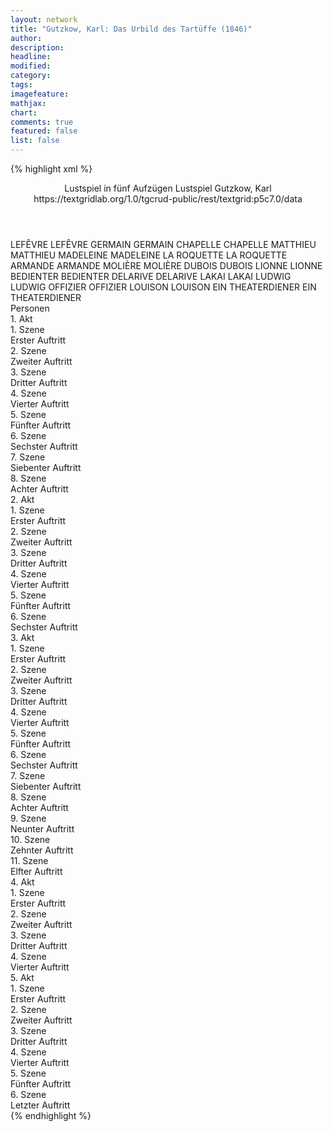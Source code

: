 ```yaml
---
layout: network
title: "Gutzkow, Karl: Das Urbild des Tartüffe (1846)"
author:
description:
headline:
modified:
category:
tags:
imagefeature:
mathjax:
chart:
comments: true
featured: false
list: false
---
```

{% highlight xml %}
<?xml-model href="https://raw.githubusercontent.com/DLiNa/project/master/rules/lina.rnc"?><?xml-model href="https://raw.githubusercontent.com/DLiNa/project/master/rules/lina.sch"?>
<play xmlns="http://lina.digital">
  <header>
    <title>Das Urbild des Tartüffe</title>
  	<subtitle>Lustspiel in fünf Aufzügen</subtitle>
  	<genretitle>Lustspiel</genretitle>
    <author>Gutzkow, Karl</author>
    <date when="1846" type="premiere"/>
  	<date when="1847" type="print"/>
  	<source>https://textgridlab.org/1.0/tgcrud-public/rest/textgrid:p5c7.0/data</source>
  </header>
  <personae>
    <character>
      <name>LEFÊVRE</name>
      <alias xml:id="lefêvre">
        <name>LEFÊVRE</name>
      </alias>
    </character>
    <character>
      <name>GERMAIN</name>
      <alias xml:id="germain">
        <name>GERMAIN</name>
      </alias>
    </character>
    <character>
      <name>CHAPELLE</name>
      <alias xml:id="chapelle">
        <name>CHAPELLE</name>
      </alias>
    </character>
    <character>
      <name>MATTHIEU</name>
      <alias xml:id="matthieu">
        <name>MATTHIEU</name>
      </alias>
    </character>
    <character>
      <name>MADELEINE</name>
      <alias xml:id="madeleine">
        <name>MADELEINE</name>
      </alias>
    </character>
    <character>
      <name>LA ROQUETTE</name>
      <alias xml:id="la_roquette">
        <name>LA ROQUETTE</name>
      </alias>
    </character>
    <character>
      <name>ARMANDE</name>
      <alias xml:id="armande">
        <name>ARMANDE</name>
      </alias>
    </character>
    <character>
      <name>MOLIÈRE</name>
      <alias xml:id="molière">
        <name>MOLIÈRE</name>
      </alias>
    </character>
    <character>
      <name>DUBOIS</name>
      <alias xml:id="dubois">
        <name>DUBOIS</name>
      </alias>
    </character>
    <character>
      <name>LIONNE</name>
      <alias xml:id="lionne">
        <name>LIONNE</name>
      </alias>
    </character>
    <character>
      <name>BEDIENTER</name>
      <alias xml:id="bedienter">
        <name>BEDIENTER</name>
      </alias>
    </character>
    <character>
      <name>DELARIVE</name>
      <alias xml:id="delarive">
        <name>DELARIVE</name>
      </alias>
    </character>
    <character>
      <name>LAKAI</name>
      <alias xml:id="lakai">
        <name>LAKAI</name>
      </alias>
    </character>
    <character>
      <name>LUDWIG</name>
      <alias xml:id="ludwig">
        <name>LUDWIG</name>
      </alias>
    </character>
    <character>
      <name>OFFIZIER</name>
      <alias xml:id="offizier">
        <name>OFFIZIER</name>
      </alias>
    </character>
    <character>
      <name>LOUISON</name>
      <alias xml:id="louison">
        <name>LOUISON</name>
      </alias>
    </character>
    <character>
      <name>EIN THEATERDIENER</name>
      <alias xml:id="ein_theaterdiener">
        <name>EIN THEATERDIENER</name>
      </alias>
    </character>
  </personae>
  <text>
    <div>
      <head>Personen</head>
    </div>
    <div>
      <head>1. Akt</head>
      <div>
        <head>1. Szene</head>
        <div>
          <head>Erster Auftritt</head>
          <sp who="#lefêvre">
            <amount n="5" unit="speech_acts"/>
            <amount n="205" unit="words"/>
            <amount n="1" unit="lines"/>
            <amount n="1183" unit="chars"/>
          </sp>
          <sp who="#germain">
            <amount n="5" unit="speech_acts"/>
            <amount n="77" unit="words"/>
            <amount n="4" unit="lines"/>
            <amount n="451" unit="chars"/>
          </sp>
        </div>
      </div>
      <div>
        <head>2. Szene</head>
        <div>
          <head>Zweiter Auftritt</head>
          <sp who="#lefêvre">
            <amount n="7" unit="speech_acts"/>
            <amount n="285" unit="words"/>
            <amount n="4" unit="lines"/>
            <amount n="1703" unit="chars"/>
          </sp>
          <sp who="#germain">
            <amount n="1" unit="speech_acts"/>
            <amount n="32" unit="words"/>
            <amount n="208" unit="chars"/>
          </sp>
          <sp who="#chapelle">
            <amount n="7" unit="speech_acts"/>
            <amount n="204" unit="words"/>
            <amount n="4" unit="lines"/>
            <amount n="1176" unit="chars"/>
          </sp>
        </div>
      </div>
      <div>
        <head>3. Szene</head>
        <div>
          <head>Dritter Auftritt</head>
          <sp who="#germain">
            <amount n="2" unit="speech_acts"/>
            <amount n="26" unit="words"/>
            <amount n="1" unit="lines"/>
            <amount n="170" unit="chars"/>
          </sp>
          <sp who="#lefêvre">
            <amount n="21" unit="speech_acts"/>
            <amount n="499" unit="words"/>
            <amount n="12" unit="lines"/>
            <amount n="2896" unit="chars"/>
          </sp>
          <sp who="#chapelle">
            <amount n="15" unit="speech_acts"/>
            <amount n="224" unit="words"/>
            <amount n="12" unit="lines"/>
            <amount n="1312" unit="chars"/>
          </sp>
        </div>
      </div>
      <div>
        <head>4. Szene</head>
        <div>
          <head>Vierter Auftritt</head>
          <sp who="#chapelle">
            <amount n="25" unit="speech_acts"/>
            <amount n="277" unit="words"/>
            <amount n="19" unit="lines"/>
            <amount n="1501" unit="chars"/>
          </sp>
          <sp who="#matthieu">
            <amount n="26" unit="speech_acts"/>
            <amount n="712" unit="words"/>
            <amount n="11" unit="lines"/>
            <amount n="4093" unit="chars"/>
          </sp>
          <sp who="#madeleine">
            <amount n="7" unit="speech_acts"/>
            <amount n="88" unit="words"/>
            <amount n="5" unit="lines"/>
            <amount n="477" unit="chars"/>
          </sp>
        </div>
      </div>
      <div>
        <head>5. Szene</head>
        <div>
          <head>Fünfter Auftritt</head>
          <sp who="#chapelle">
            <amount n="13" unit="speech_acts"/>
            <amount n="215" unit="words"/>
            <amount n="10" unit="lines"/>
            <amount n="1216" unit="chars"/>
          </sp>
          <sp who="#madeleine">
            <amount n="11" unit="speech_acts"/>
            <amount n="382" unit="words"/>
            <amount n="11" unit="lines"/>
            <amount n="2157" unit="chars"/>
          </sp>
          <sp who="#germain">
            <amount n="1" unit="speech_acts"/>
            <amount n="13" unit="words"/>
            <amount n="1" unit="lines"/>
            <amount n="78" unit="chars"/>
          </sp>
        </div>
      </div>
      <div>
        <head>6. Szene</head>
        <div>
          <head>Sechster Auftritt</head>
          <sp who="#madeleine">
            <amount n="13" unit="speech_acts"/>
            <amount n="248" unit="words"/>
            <amount n="7" unit="lines"/>
            <amount n="1399" unit="chars"/>
          </sp>
          <sp who="#la_roquette">
            <amount n="13" unit="speech_acts"/>
            <amount n="354" unit="words"/>
            <amount n="4" unit="lines"/>
            <amount n="2015" unit="chars"/>
          </sp>
        </div>
      </div>
      <div>
        <head>7. Szene</head>
        <div>
          <head>Siebenter Auftritt</head>
          <sp who="#lefêvre">
            <amount n="4" unit="speech_acts"/>
            <amount n="89" unit="words"/>
            <amount n="3" unit="lines"/>
            <amount n="526" unit="chars"/>
          </sp>
          <sp who="#chapelle">
            <amount n="9" unit="speech_acts"/>
            <amount n="270" unit="words"/>
            <amount n="3" unit="lines"/>
            <amount n="1484" unit="chars"/>
          </sp>
          <sp who="#madeleine">
            <amount n="7" unit="speech_acts"/>
            <amount n="94" unit="words"/>
            <amount n="5" unit="lines"/>
            <amount n="564" unit="chars"/>
          </sp>
          <sp who="#la_roquette">
            <amount n="11" unit="speech_acts"/>
            <amount n="196" unit="words"/>
            <amount n="7" unit="lines"/>
            <amount n="1071" unit="chars"/>
          </sp>
        </div>
      </div>
      <div>
        <head>8. Szene</head>
        <div>
          <head>Achter Auftritt</head>
          <sp who="#matthieu">
            <amount n="1" unit="speech_acts"/>
            <amount n="147" unit="words"/>
            <amount n="865" unit="chars"/>
          </sp>
          <sp who="#madeleine">
            <amount n="1" unit="speech_acts"/>
            <amount n="12" unit="words"/>
            <amount n="1" unit="lines"/>
            <amount n="73" unit="chars"/>
          </sp>
          <sp who="#chapelle">
            <amount n="1" unit="speech_acts"/>
            <amount n="2" unit="words"/>
            <amount n="1" unit="lines"/>
            <amount n="9" unit="chars"/>
          </sp>
          <sp who="#la_roquette">
            <amount n="1" unit="speech_acts"/>
            <amount n="2" unit="words"/>
            <amount n="1" unit="lines"/>
            <amount n="9" unit="chars"/>
          </sp>
        </div>
      </div>
    </div>
    <div>
      <head>2. Akt</head>
      <div>
        <head>1. Szene</head>
        <div>
          <head>Erster Auftritt</head>
          <sp who="#lefêvre">
            <amount n="18" unit="speech_acts"/>
            <amount n="448" unit="words"/>
            <amount n="7" unit="lines"/>
            <amount n="2540" unit="chars"/>
          </sp>
          <sp who="#armande">
            <amount n="16" unit="speech_acts"/>
            <amount n="587" unit="words"/>
            <amount n="6" unit="lines"/>
            <amount n="3437" unit="chars"/>
          </sp>
          <sp who="#madeleine">
            <amount n="1" unit="speech_acts"/>
            <amount n="7" unit="words"/>
            <amount n="1" unit="lines"/>
            <amount n="48" unit="chars"/>
          </sp>
        </div>
      </div>
      <div>
        <head>2. Szene</head>
        <div>
          <head>Zweiter Auftritt</head>
          <sp who="#molière">
            <amount n="6" unit="speech_acts"/>
            <amount n="287" unit="words"/>
            <amount n="3" unit="lines"/>
            <amount n="1626" unit="chars"/>
          </sp>
          <sp who="#lefêvre">
            <amount n="6" unit="speech_acts"/>
            <amount n="189" unit="words"/>
            <amount n="1" unit="lines"/>
            <amount n="1059" unit="chars"/>
          </sp>
        </div>
      </div>
      <div>
        <head>3. Szene</head>
        <div>
          <head>Dritter Auftritt</head>
          <sp who="#matthieu">
            <amount n="5" unit="speech_acts"/>
            <amount n="174" unit="words"/>
            <amount n="1" unit="lines"/>
            <amount n="975" unit="chars"/>
          </sp>
          <sp who="#lefêvre">
            <amount n="4" unit="speech_acts"/>
            <amount n="72" unit="words"/>
            <amount n="3" unit="lines"/>
            <amount n="430" unit="chars"/>
          </sp>
          <sp who="#molière">
            <amount n="5" unit="speech_acts"/>
            <amount n="99" unit="words"/>
            <amount n="4" unit="lines"/>
            <amount n="560" unit="chars"/>
          </sp>
        </div>
      </div>
      <div>
        <head>4. Szene</head>
        <div>
          <head>Vierter Auftritt</head>
          <sp who="#matthieu">
            <amount n="2" unit="speech_acts"/>
            <amount n="92" unit="words"/>
            <amount n="1" unit="lines"/>
            <amount n="518" unit="chars"/>
          </sp>
          <sp who="#lefêvre">
            <amount n="1" unit="speech_acts"/>
            <amount n="48" unit="words"/>
            <amount n="284" unit="chars"/>
          </sp>
          <sp who="#molière">
            <amount n="1" unit="speech_acts"/>
            <amount n="129" unit="words"/>
            <amount n="772" unit="chars"/>
          </sp>
          <sp who="#dubois">
            <amount n="1" unit="speech_acts"/>
            <amount n="16" unit="words"/>
            <amount n="1" unit="lines"/>
            <amount n="97" unit="chars"/>
          </sp>
        </div>
      </div>
      <div>
        <head>5. Szene</head>
        <div>
          <head>Fünfter Auftritt</head>
          <sp who="#lionne">
            <amount n="12" unit="speech_acts"/>
            <amount n="272" unit="words"/>
            <amount n="7" unit="lines"/>
            <amount n="1566" unit="chars"/>
          </sp>
          <sp who="#lefêvre">
            <amount n="6" unit="speech_acts"/>
            <amount n="78" unit="words"/>
            <amount n="4" unit="lines"/>
            <amount n="450" unit="chars"/>
          </sp>
          <sp who="#molière">
            <amount n="10" unit="speech_acts"/>
            <amount n="1140" unit="words"/>
            <amount n="1" unit="lines"/>
            <amount n="6699" unit="chars"/>
          </sp>
          <sp who="#dubois">
            <amount n="3" unit="speech_acts"/>
            <amount n="63" unit="words"/>
            <amount n="2" unit="lines"/>
            <amount n="343" unit="chars"/>
          </sp>
          <sp who="#dubois #lefêvre">
            <amount n="1" unit="speech_acts"/>
            <amount n="2" unit="words"/>
            <amount n="1" unit="lines"/>
            <amount n="13" unit="chars"/>
          </sp>
          <sp who="#bedienter">
            <amount n="1" unit="speech_acts"/>
            <amount n="5" unit="words"/>
            <amount n="1" unit="lines"/>
            <amount n="27" unit="chars"/>
          </sp>
        </div>
      </div>
      <div>
        <head>6. Szene</head>
        <div>
          <head>Sechster Auftritt</head>
          <sp who="#lionne">
            <amount n="18" unit="speech_acts"/>
            <amount n="354" unit="words"/>
            <amount n="13" unit="lines"/>
            <amount n="1990" unit="chars"/>
          </sp>
          <sp who="#la_roquette">
            <amount n="38" unit="speech_acts"/>
            <amount n="1185" unit="words"/>
            <amount n="15" unit="lines"/>
            <amount n="7005" unit="chars"/>
          </sp>
          <sp who="#dubois">
            <amount n="10" unit="speech_acts"/>
            <amount n="178" unit="words"/>
            <amount n="8" unit="lines"/>
            <amount n="1017" unit="chars"/>
          </sp>
          <sp who="#lefêvre">
            <amount n="16" unit="speech_acts"/>
            <amount n="265" unit="words"/>
            <amount n="10" unit="lines"/>
            <amount n="1542" unit="chars"/>
          </sp>
          <sp who="#lefêvre #dubois">
            <amount n="1" unit="speech_acts"/>
            <amount n="3" unit="words"/>
            <amount n="1" unit="lines"/>
            <amount n="14" unit="chars"/>
          </sp>
        </div>
      </div>
    </div>
    <div>
      <head>3. Akt</head>
      <div>
        <head>1. Szene</head>
        <div>
          <head>Erster Auftritt</head>
          <sp who="#delarive">
            <amount n="6" unit="speech_acts"/>
            <amount n="107" unit="words"/>
            <amount n="4" unit="lines"/>
            <amount n="599" unit="chars"/>
          </sp>
          <sp who="#lakai">
            <amount n="1" unit="speech_acts"/>
            <amount n="4" unit="words"/>
            <amount n="1" unit="lines"/>
            <amount n="35" unit="chars"/>
          </sp>
          <sp who="#lionne">
            <amount n="6" unit="speech_acts"/>
            <amount n="41" unit="words"/>
            <amount n="6" unit="lines"/>
            <amount n="242" unit="chars"/>
          </sp>
        </div>
      </div>
      <div>
        <head>2. Szene</head>
        <div>
          <head>Zweiter Auftritt</head>
          <sp who="#madeleine">
            <amount n="1" unit="speech_acts"/>
            <amount n="84" unit="words"/>
            <amount n="491" unit="chars"/>
          </sp>
        </div>
      </div>
      <div>
        <head>3. Szene</head>
        <div>
          <head>Dritter Auftritt</head>
          <sp who="#delarive">
            <amount n="8" unit="speech_acts"/>
            <amount n="130" unit="words"/>
            <amount n="4" unit="lines"/>
            <amount n="739" unit="chars"/>
          </sp>
          <sp who="#madeleine">
            <amount n="7" unit="speech_acts"/>
            <amount n="173" unit="words"/>
            <amount n="1" unit="lines"/>
            <amount n="967" unit="chars"/>
          </sp>
        </div>
      </div>
      <div>
        <head>4. Szene</head>
        <div>
          <head>Vierter Auftritt</head>
          <sp who="#ludwig">
            <amount n="10" unit="speech_acts"/>
            <amount n="396" unit="words"/>
            <amount n="4" unit="lines"/>
            <amount n="2289" unit="chars"/>
          </sp>
          <sp who="#lionne">
            <amount n="6" unit="speech_acts"/>
            <amount n="101" unit="words"/>
            <amount n="3" unit="lines"/>
            <amount n="561" unit="chars"/>
          </sp>
          <sp who="#delarive">
            <amount n="3" unit="speech_acts"/>
            <amount n="50" unit="words"/>
            <amount n="2" unit="lines"/>
            <amount n="276" unit="chars"/>
          </sp>
          <sp who="#lakai">
            <amount n="1" unit="speech_acts"/>
            <amount n="4" unit="words"/>
            <amount n="1" unit="lines"/>
            <amount n="22" unit="chars"/>
          </sp>
        </div>
      </div>
      <div>
        <head>5. Szene</head>
        <div>
          <head>Fünfter Auftritt</head>
          <sp who="#ludwig">
            <amount n="7" unit="speech_acts"/>
            <amount n="157" unit="words"/>
            <amount n="3" unit="lines"/>
            <amount n="886" unit="chars"/>
          </sp>
          <sp who="#la_roquette">
            <amount n="5" unit="speech_acts"/>
            <amount n="118" unit="words"/>
            <amount n="1" unit="lines"/>
            <amount n="659" unit="chars"/>
          </sp>
          <sp who="#lionne">
            <amount n="1" unit="speech_acts"/>
            <amount n="1" unit="words"/>
            <amount n="1" unit="lines"/>
            <amount n="10" unit="chars"/>
          </sp>
        </div>
      </div>
      <div>
        <head>6. Szene</head>
        <div>
          <head>Sechster Auftritt</head>
          <sp who="#ludwig">
            <amount n="17" unit="speech_acts"/>
            <amount n="450" unit="words"/>
            <amount n="9" unit="lines"/>
            <amount n="2575" unit="chars"/>
          </sp>
          <sp who="#dubois">
            <amount n="5" unit="speech_acts"/>
            <amount n="130" unit="words"/>
            <amount n="3" unit="lines"/>
            <amount n="750" unit="chars"/>
          </sp>
          <sp who="#lefêvre">
            <amount n="3" unit="speech_acts"/>
            <amount n="89" unit="words"/>
            <amount n="2" unit="lines"/>
            <amount n="550" unit="chars"/>
          </sp>
          <sp who="#delarive">
            <amount n="1" unit="speech_acts"/>
            <amount n="4" unit="words"/>
            <amount n="1" unit="lines"/>
            <amount n="32" unit="chars"/>
          </sp>
          <sp who="#chapelle">
            <amount n="8" unit="speech_acts"/>
            <amount n="337" unit="words"/>
            <amount n="5" unit="lines"/>
            <amount n="1881" unit="chars"/>
          </sp>
          <sp who="#la_roquette">
            <amount n="9" unit="speech_acts"/>
            <amount n="166" unit="words"/>
            <amount n="8" unit="lines"/>
            <amount n="836" unit="chars"/>
          </sp>
          <sp who="#lionne">
            <amount n="7" unit="speech_acts"/>
            <amount n="60" unit="words"/>
            <amount n="6" unit="lines"/>
            <amount n="310" unit="chars"/>
          </sp>
          <sp who="#la_roquette #lionne">
            <amount n="1" unit="speech_acts"/>
            <amount n="2" unit="words"/>
            <amount n="1" unit="lines"/>
            <amount n="9" unit="chars"/>
          </sp>
        </div>
      </div>
      <div>
        <head>7. Szene</head>
        <div>
          <head>Siebenter Auftritt</head>
          <sp who="#madeleine">
            <amount n="13" unit="speech_acts"/>
            <amount n="419" unit="words"/>
            <amount n="6" unit="lines"/>
            <amount n="2293" unit="chars"/>
          </sp>
          <sp who="#la_roquette">
            <amount n="13" unit="speech_acts"/>
            <amount n="237" unit="words"/>
            <amount n="8" unit="lines"/>
            <amount n="1231" unit="chars"/>
          </sp>
        </div>
      </div>
      <div>
        <head>8. Szene</head>
        <div>
          <head>Achter Auftritt</head>
          <sp who="#delarive">
            <amount n="5" unit="speech_acts"/>
            <amount n="53" unit="words"/>
            <amount n="4" unit="lines"/>
            <amount n="266" unit="chars"/>
          </sp>
          <sp who="#la_roquette">
            <amount n="5" unit="speech_acts"/>
            <amount n="194" unit="words"/>
            <amount n="3" unit="lines"/>
            <amount n="1127" unit="chars"/>
          </sp>
        </div>
      </div>
      <div>
        <head>9. Szene</head>
        <div>
          <head>Neunter Auftritt</head>
          <sp who="#ludwig">
            <amount n="4" unit="speech_acts"/>
            <amount n="40" unit="words"/>
            <amount n="3" unit="lines"/>
            <amount n="215" unit="chars"/>
          </sp>
          <sp who="#delarive">
            <amount n="3" unit="speech_acts"/>
            <amount n="50" unit="words"/>
            <amount n="1" unit="lines"/>
            <amount n="299" unit="chars"/>
          </sp>
          <sp who="#lakai">
            <amount n="1" unit="speech_acts"/>
            <amount n="17" unit="words"/>
            <amount n="1" unit="lines"/>
            <amount n="95" unit="chars"/>
          </sp>
        </div>
      </div>
      <div>
        <head>10. Szene</head>
        <div>
          <head>Zehnter Auftritt</head>
          <sp who="#ludwig">
            <amount n="25" unit="speech_acts"/>
            <amount n="767" unit="words"/>
            <amount n="12" unit="lines"/>
            <amount n="3995" unit="chars"/>
          </sp>
          <sp who="#molière">
            <amount n="24" unit="speech_acts"/>
            <amount n="279" unit="words"/>
            <amount n="22" unit="lines"/>
            <amount n="1476" unit="chars"/>
          </sp>
          <sp who="#delarive">
            <amount n="2" unit="speech_acts"/>
            <amount n="38" unit="words"/>
            <amount n="1" unit="lines"/>
            <amount n="191" unit="chars"/>
          </sp>
        </div>
      </div>
      <div>
        <head>11. Szene</head>
        <div>
          <head>Elfter Auftritt</head>
          <sp who="#matthieu">
            <amount n="8" unit="speech_acts"/>
            <amount n="84" unit="words"/>
            <amount n="6" unit="lines"/>
            <amount n="475" unit="chars"/>
          </sp>
          <sp who="#molière">
            <amount n="6" unit="speech_acts"/>
            <amount n="191" unit="words"/>
            <amount n="3" unit="lines"/>
            <amount n="1129" unit="chars"/>
          </sp>
          <sp who="#offizier">
            <amount n="4" unit="speech_acts"/>
            <amount n="24" unit="words"/>
            <amount n="4" unit="lines"/>
            <amount n="136" unit="chars"/>
          </sp>
        </div>
      </div>
    </div>
    <div>
      <head>4. Akt</head>
      <div>
        <head>1. Szene</head>
        <div>
          <head>Erster Auftritt</head>
          <sp who="#louison">
            <amount n="3" unit="speech_acts"/>
            <amount n="65" unit="words"/>
            <amount n="2" unit="lines"/>
            <amount n="335" unit="chars"/>
          </sp>
          <sp who="#la_roquette">
            <amount n="3" unit="speech_acts"/>
            <amount n="92" unit="words"/>
            <amount n="1" unit="lines"/>
            <amount n="482" unit="chars"/>
          </sp>
        </div>
      </div>
      <div>
        <head>2. Szene</head>
        <div>
          <head>Zweiter Auftritt</head>
          <sp who="#madeleine">
            <amount n="26" unit="speech_acts"/>
            <amount n="701" unit="words"/>
            <amount n="15" unit="lines"/>
            <amount n="3853" unit="chars"/>
          </sp>
          <sp who="#la_roquette">
            <amount n="26" unit="speech_acts"/>
            <amount n="404" unit="words"/>
            <amount n="15" unit="lines"/>
            <amount n="2279" unit="chars"/>
          </sp>
        </div>
      </div>
      <div>
        <head>3. Szene</head>
        <div>
          <head>Dritter Auftritt</head>
          <sp who="#molière">
            <amount n="14" unit="speech_acts"/>
            <amount n="635" unit="words"/>
            <amount n="9" unit="lines"/>
            <amount n="3631" unit="chars"/>
          </sp>
          <sp who="#madeleine">
            <amount n="6" unit="speech_acts"/>
            <amount n="87" unit="words"/>
            <amount n="5" unit="lines"/>
            <amount n="457" unit="chars"/>
          </sp>
          <sp who="#armande">
            <amount n="10" unit="speech_acts"/>
            <amount n="122" unit="words"/>
            <amount n="7" unit="lines"/>
            <amount n="621" unit="chars"/>
          </sp>
          <sp who="#la_roquette">
            <amount n="8" unit="speech_acts"/>
            <amount n="65" unit="words"/>
            <amount n="8" unit="lines"/>
            <amount n="362" unit="chars"/>
          </sp>
          <sp who="#ein_theaterdiener">
            <amount n="1" unit="speech_acts"/>
            <amount n="10" unit="words"/>
            <amount n="1" unit="lines"/>
            <amount n="46" unit="chars"/>
          </sp>
          <sp who="#la_roquette #armande #madeleine">
            <amount n="1" unit="speech_acts"/>
            <amount n="3" unit="words"/>
            <amount n="1" unit="lines"/>
            <amount n="10" unit="chars"/>
          </sp>
        </div>
      </div>
      <div>
        <head>4. Szene</head>
        <div>
          <head>Vierter Auftritt</head>
          <sp who="#armande">
            <amount n="37" unit="speech_acts"/>
            <amount n="610" unit="words"/>
            <amount n="24" unit="lines"/>
            <amount n="3092" unit="chars"/>
          </sp>
          <sp who="#la_roquette">
            <amount n="11" unit="speech_acts"/>
            <amount n="132" unit="words"/>
            <amount n="9" unit="lines"/>
            <amount n="771" unit="chars"/>
          </sp>
          <sp who="#molière">
            <amount n="8" unit="speech_acts"/>
            <amount n="76" unit="words"/>
            <amount n="7" unit="lines"/>
            <amount n="433" unit="chars"/>
          </sp>
          <sp who="#ludwig">
            <amount n="39" unit="speech_acts"/>
            <amount n="833" unit="words"/>
            <amount n="22" unit="lines"/>
            <amount n="4460" unit="chars"/>
          </sp>
          <sp who="#molière #la_roquette">
            <amount n="4" unit="speech_acts"/>
            <amount n="11" unit="words"/>
            <amount n="4" unit="lines"/>
            <amount n="49" unit="chars"/>
          </sp>
          <sp who="#la_roquette #molière">
            <amount n="2" unit="speech_acts"/>
            <amount n="7" unit="words"/>
            <amount n="2" unit="lines"/>
            <amount n="45" unit="chars"/>
          </sp>
          <sp who="#madeleine">
            <amount n="4" unit="speech_acts"/>
            <amount n="199" unit="words"/>
            <amount n="1034" unit="chars"/>
          </sp>
        </div>
      </div>
    </div>
    <div>
      <head>5. Akt</head>
      <div>
        <head>1. Szene</head>
        <div>
          <head>Erster Auftritt</head>
          <sp who="#molière">
            <amount n="1" unit="speech_acts"/>
            <amount n="263" unit="words"/>
            <amount n="1395" unit="chars"/>
          </sp>
        </div>
      </div>
      <div>
        <head>2. Szene</head>
        <div>
          <head>Zweiter Auftritt</head>
          <sp who="#dubois">
            <amount n="7" unit="speech_acts"/>
            <amount n="81" unit="words"/>
            <amount n="6" unit="lines"/>
            <amount n="477" unit="chars"/>
          </sp>
          <sp who="#lefêvre">
            <amount n="7" unit="speech_acts"/>
            <amount n="216" unit="words"/>
            <amount n="3" unit="lines"/>
            <amount n="1186" unit="chars"/>
          </sp>
          <sp who="#chapelle">
            <amount n="3" unit="speech_acts"/>
            <amount n="50" unit="words"/>
            <amount n="1" unit="lines"/>
            <amount n="305" unit="chars"/>
          </sp>
          <sp who="#delarive">
            <amount n="2" unit="speech_acts"/>
            <amount n="27" unit="words"/>
            <amount n="2" unit="lines"/>
            <amount n="145" unit="chars"/>
          </sp>
          <sp who="#lionne">
            <amount n="1" unit="speech_acts"/>
            <amount n="34" unit="words"/>
            <amount n="189" unit="chars"/>
          </sp>
          <sp who="#lionne #dubois">
            <amount n="1" unit="speech_acts"/>
            <amount n="1" unit="words"/>
            <amount n="1" unit="lines"/>
            <amount n="10" unit="chars"/>
          </sp>
          <sp who="#lionne #dubois #chapelle">
            <amount n="1" unit="speech_acts"/>
            <amount n="3" unit="words"/>
            <amount n="1" unit="lines"/>
            <amount n="18" unit="chars"/>
          </sp>
        </div>
      </div>
      <div>
        <head>3. Szene</head>
        <div>
          <head>Dritter Auftritt</head>
        	<sp who="#lionne #dubois #chapelle #delarive #lefêvre">
            <amount n="2" unit="speech_acts"/>
            <amount n="7" unit="words"/>
            <amount n="2" unit="lines"/>
            <amount n="29" unit="chars"/>
          </sp>
          <sp who="#lionne">
            <amount n="4" unit="speech_acts"/>
            <amount n="52" unit="words"/>
            <amount n="3" unit="lines"/>
            <amount n="275" unit="chars"/>
          </sp>
          <sp who="#delarive">
            <amount n="2" unit="speech_acts"/>
            <amount n="48" unit="words"/>
            <amount n="260" unit="chars"/>
          </sp>
          <sp who="#lefêvre">
            <amount n="4" unit="speech_acts"/>
            <amount n="76" unit="words"/>
            <amount n="1" unit="lines"/>
            <amount n="415" unit="chars"/>
          </sp>
          <sp who="#molière">
            <amount n="4" unit="speech_acts"/>
            <amount n="55" unit="words"/>
            <amount n="3" unit="lines"/>
            <amount n="305" unit="chars"/>
          </sp>
          <sp who="#dubois">
            <amount n="1" unit="speech_acts"/>
            <amount n="13" unit="words"/>
            <amount n="1" unit="lines"/>
            <amount n="65" unit="chars"/>
          </sp>
          <sp who="#chapelle">
            <amount n="2" unit="speech_acts"/>
            <amount n="38" unit="words"/>
            <amount n="1" unit="lines"/>
            <amount n="215" unit="chars"/>
          </sp>
          <sp who="#chapelle #lefêvre">
            <amount n="1" unit="speech_acts"/>
            <amount n="3" unit="words"/>
            <amount n="1" unit="lines"/>
            <amount n="11" unit="chars"/>
          </sp>
        </div>
      </div>
      <div>
        <head>4. Szene</head>
        <div>
          <head>Vierter Auftritt</head>
          <sp who="#la_roquette">
            <amount n="5" unit="speech_acts"/>
            <amount n="201" unit="words"/>
            <amount n="4" unit="lines"/>
            <amount n="1027" unit="chars"/>
          </sp>
          <sp who="#la_roquette #chapelle #lionne #lefêvre #delarive">
            <amount n="2" unit="speech_acts"/>
            <amount n="6" unit="words"/>
            <amount n="2" unit="lines"/>
            <amount n="22" unit="chars"/>
          </sp>
          <sp who="#lionne">
            <amount n="3" unit="speech_acts"/>
            <amount n="21" unit="words"/>
            <amount n="3" unit="lines"/>
            <amount n="104" unit="chars"/>
          </sp>
          <sp who="#delarive">
            <amount n="4" unit="speech_acts"/>
            <amount n="59" unit="words"/>
            <amount n="3" unit="lines"/>
            <amount n="326" unit="chars"/>
          </sp>
          <sp who="#dubois">
            <amount n="4" unit="speech_acts"/>
            <amount n="71" unit="words"/>
            <amount n="3" unit="lines"/>
            <amount n="414" unit="chars"/>
          </sp>
          <sp who="#lefêvre">
            <amount n="3" unit="speech_acts"/>
            <amount n="64" unit="words"/>
            <amount n="2" unit="lines"/>
            <amount n="356" unit="chars"/>
          </sp>
          <sp who="#chapelle">
            <amount n="2" unit="speech_acts"/>
            <amount n="37" unit="words"/>
            <amount n="1" unit="lines"/>
            <amount n="197" unit="chars"/>
          </sp>
        </div>
      </div>
      <div>
        <head>5. Szene</head>
        <div>
          <head>Fünfter Auftritt</head>
          <sp who="#ludwig">
            <amount n="26" unit="speech_acts"/>
            <amount n="589" unit="words"/>
            <amount n="14" unit="lines"/>
            <amount n="3233" unit="chars"/>
          </sp>
          <sp who="#lionne">
            <amount n="5" unit="speech_acts"/>
            <amount n="55" unit="words"/>
            <amount n="5" unit="lines"/>
            <amount n="259" unit="chars"/>
          </sp>
          <sp who="#la_roquette">
            <amount n="22" unit="speech_acts"/>
            <amount n="453" unit="words"/>
            <amount n="13" unit="lines"/>
            <amount n="2419" unit="chars"/>
          </sp>
          <sp who="#dubois">
            <amount n="3" unit="speech_acts"/>
            <amount n="47" unit="words"/>
            <amount n="2" unit="lines"/>
            <amount n="263" unit="chars"/>
          </sp>
          <sp who="#chapelle">
            <amount n="5" unit="speech_acts"/>
            <amount n="33" unit="words"/>
            <amount n="5" unit="lines"/>
            <amount n="173" unit="chars"/>
          </sp>
          <sp who="#delarive">
            <amount n="8" unit="speech_acts"/>
            <amount n="55" unit="words"/>
            <amount n="8" unit="lines"/>
            <amount n="335" unit="chars"/>
          </sp>
          <sp who="#lefêvre">
            <amount n="1" unit="speech_acts"/>
            <amount n="2" unit="words"/>
            <amount n="1" unit="lines"/>
            <amount n="11" unit="chars"/>
          </sp>
        </div>
      </div>
      <div>
        <head>6. Szene</head>
        <div>
          <head>Letzter Auftritt</head>
          <sp who="#la_roquette">
            <amount n="10" unit="speech_acts"/>
            <amount n="153" unit="words"/>
            <amount n="10" unit="lines"/>
            <amount n="796" unit="chars"/>
          </sp>
          <sp who="#molière">
            <amount n="6" unit="speech_acts"/>
            <amount n="366" unit="words"/>
            <amount n="2106" unit="chars"/>
          </sp>
          <sp who="#matthieu">
            <amount n="3" unit="speech_acts"/>
            <amount n="48" unit="words"/>
            <amount n="2" unit="lines"/>
            <amount n="267" unit="chars"/>
          </sp>
          <sp who="#madeleine">
            <amount n="1" unit="speech_acts"/>
            <amount n="28" unit="words"/>
            <amount n="176" unit="chars"/>
          </sp>
          <sp who="#ludwig">
            <amount n="4" unit="speech_acts"/>
            <amount n="250" unit="words"/>
            <amount n="1439" unit="chars"/>
          </sp>
          <sp who="#armande">
            <amount n="1" unit="speech_acts"/>
            <amount n="2" unit="words"/>
            <amount n="1" unit="lines"/>
            <amount n="6" unit="chars"/>
          </sp>
          <sp who="#chapelle">
            <amount n="1" unit="speech_acts"/>
            <amount n="44" unit="words"/>
            <amount n="237" unit="chars"/>
          </sp>
        </div>
      </div>
    </div>
  </text>
</play>
{% endhighlight %}